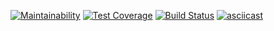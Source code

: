 [![Maintainability](https://api.codeclimate.com/v1/badges/81a1ce5182c174320e2e/maintainability)](https://codeclimate.com/github/akapin/frontend-project-lvl1/maintainability)
[![Test Coverage](https://api.codeclimate.com/v1/badges/81a1ce5182c174320e2e/test_coverage)](https://codeclimate.com/github/akapin/frontend-project-lvl1/test_coverage)
[![Build Status](https://travis-ci.com/akapin/frontend-project-lvl1.svg?branch=master)](https://travis-ci.com/akapin/frontend-project-lvl1)
[![asciicast](https://asciinema.org/a/2ogSQnj9LkmXwDj2esz5H9Z8n.svg)](https://asciinema.org/a/2ogSQnj9LkmXwDj2esz5H9Z8n)